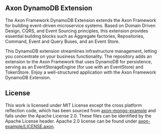 ## Axon DynamoDB Extension

The Axon Framework DynamoDB Extension extends the Axon Framework for building event-driven microservice systems.
Based on Domain Driven Design, CQRS, and Event Sourcing principles, this extension provides essential building
blocks such as Aggregate factories, Repositories, Command, Event and Query Buses, and an Event Store.

This DynamoDB extension streamlines infrastructure management, letting you concentrate on your business
functionality. The repository adds an extension to the Axon Framework that uses DynamoDB for persistence,
serving as an EventStorageEngine (for use with an EventStore) and TokenStore. Enjoy a well-structured
application with the Axon Framework DynamoDB Extension.


## License
This work is licensed under MIT License except the cross platform reflection code, which has been sourced from [axon-mongo-example]
and falls under the Apache License 2.0. These files can be identified by the Apache License header. Apache 2.0 license
can be found under [axon-example/LICENSE.axon](axon-example/LICENSE.axon).

 [axon-mongo-example]: https://github.com/AxonFramework/extension-mongo